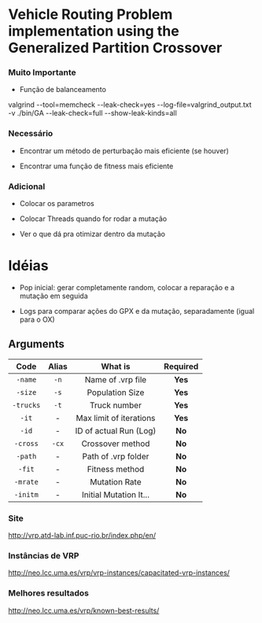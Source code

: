 # Vehicle Routing Problem implementation using the Generalized Partition Crossover

### Muito Importante

- Função de balanceamento

valgrind  --tool=memcheck --leak-check=yes --log-file=valgrind_output.txt -v ./bin/GA
--leak-check=full --show-leak-kinds=all

### Necessário

- Encontrar um método de perturbação mais eficiente (se houver)

- Encontrar uma função de fitness mais eficiente

### Adicional

- Colocar os parametros

- Colocar Threads quando for rodar a mutação

- Ver o que dá pra otimizar dentro da  mutação

# Idéias

- Pop inicial: gerar completamente random, colocar a reparação e a mutação em seguida

- Logs para comparar ações do GPX e da mutação, separadamente (igual para o OX)

## Arguments

  Code     | Alias   | What is                 | Required   
 :-----:   | :-----: | :----------------:      | :--------:   
 `-name`   | `-n`    | Name of .vrp file       | **Yes**           
 `-size`   | `-s`    | Population Size         | **Yes**
 `-trucks` | `-t`    | Truck number            | **Yes**
 `-it`     | -       | Max limit of iterations | **Yes**            
 `-id`     | -       | ID of actual Run (Log)  | **No**
 `-cross`  | `-cx`   | Crossover method        | **No**
 `-path`   | -       | Path of .vrp folder     | **No**
 `-fit`    | -       | Fitness method          | **No**
 `-mrate`  | -       | Mutation Rate           | **No**
 `-initm`  | -       | Initial Mutation It...  | **No**


### Site 
http://vrp.atd-lab.inf.puc-rio.br/index.php/en/

### Instâncias de VRP
http://neo.lcc.uma.es/vrp/vrp-instances/capacitated-vrp-instances/
### Melhores resultados
http://neo.lcc.uma.es/vrp/known-best-results/
